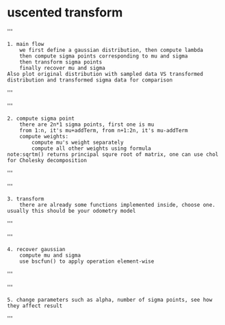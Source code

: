 # uscented transform
'''

    1. main flow
        we first define a gaussian distribution, then compute lambda
        then compute sigma points corresponding to mu and sigma
        then transform sigma points 
        finally recover mu and sigma
    Also plot original distribution with sampled data VS transformed distribution and transformed sigma data for comparison

''' 

'''

    2. compute sigma point
        there are 2n*1 sigma points, first one is mu
        from 1:n, it's mu+addTerm, from n+1:2n, it's mu-addTerm
        compute weights: 
            compute mu's weight separately
            compute all other weights using formula
    note:sqrtm() returns principal squre root of matrix, one can use chol for Cholesky decomposition 

'''

'''

    3. transform
        there are already some functions implemented inside, choose one. usually this should be your odometry model

'''

'''    

    4. recover gaussian
        compute mu and sigma
        use bscfun() to apply operation element-wise
'''

'''

    5. change parameters such as alpha, number of sigma points, see how they affect result
'''
